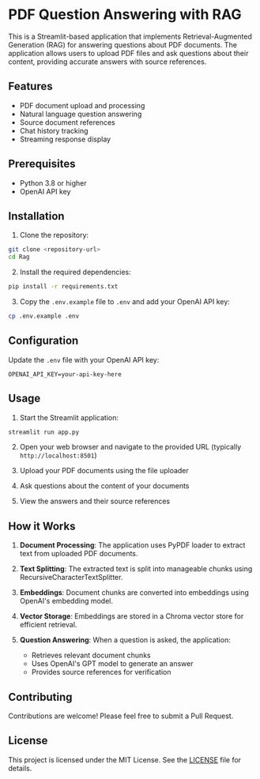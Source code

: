 # PDF Question Answering with RAG

This is a Streamlit-based application that implements Retrieval-Augmented Generation (RAG) for answering questions about PDF documents. The application allows users to upload PDF files and ask questions about their content, providing accurate answers with source references.

## Features

- PDF document upload and processing
- Natural language question answering
- Source document references
- Chat history tracking
- Streaming response display

## Prerequisites

- Python 3.8 or higher
- OpenAI API key

## Installation

1. Clone the repository:
```bash
git clone <repository-url>
cd Rag
```

2. Install the required dependencies:
```bash
pip install -r requirements.txt
```

3. Copy the `.env.example` file to `.env` and add your OpenAI API key:
```bash
cp .env.example .env
```

## Configuration

Update the `.env` file with your OpenAI API key:
```
OPENAI_API_KEY=your-api-key-here
```

## Usage

1. Start the Streamlit application:
```bash
streamlit run app.py
```

2. Open your web browser and navigate to the provided URL (typically `http://localhost:8501`)

3. Upload your PDF documents using the file uploader

4. Ask questions about the content of your documents

5. View the answers and their source references

## How it Works

1. **Document Processing**: The application uses PyPDF loader to extract text from uploaded PDF documents.

2. **Text Splitting**: The extracted text is split into manageable chunks using RecursiveCharacterTextSplitter.

3. **Embeddings**: Document chunks are converted into embeddings using OpenAI's embedding model.

4. **Vector Storage**: Embeddings are stored in a Chroma vector store for efficient retrieval.

5. **Question Answering**: When a question is asked, the application:
   - Retrieves relevant document chunks
   - Uses OpenAI's GPT model to generate an answer
   - Provides source references for verification

## Contributing

Contributions are welcome! Please feel free to submit a Pull Request.

## License

This project is licensed under the MIT License. See the [LICENSE](LICENSE) file for details.
